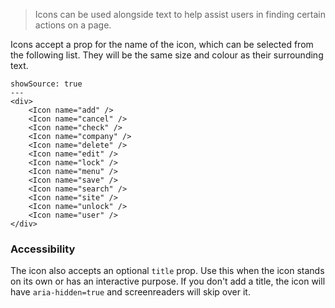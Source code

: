 > Icons can be used alongside text to help assist users in finding certain actions on a page.

Icons accept a prop for the name of the icon, which can be selected from the following list. They will be the same size and colour as their surrounding text.

```react
showSource: true
---
<div>
    <Icon name="add" />
    <Icon name="cancel" />
    <Icon name="check" />
    <Icon name="company" />
    <Icon name="delete" />
    <Icon name="edit" />
    <Icon name="lock" />
    <Icon name="menu" />
    <Icon name="save" />
    <Icon name="search" />
    <Icon name="site" />
    <Icon name="unlock" />
    <Icon name="user" />
</div>
```

### Accessibility

The icon also accepts an optional `title` prop. Use this when the icon stands on its own or has an interactive purpose. If you don't add a title, the icon will have `aria-hidden=true` and screenreaders will skip over it.
